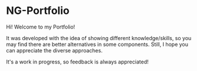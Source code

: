 # NG-Portfolio
 
Hi! Welcome to my Portfolio!

It was developed with the idea of showing different knowledge/skills, so you may find there are better alternatives in some components.
Still, I hope you can appreciate the diverse approaches.

It's a work in progress, so feedback is always appreciated!
